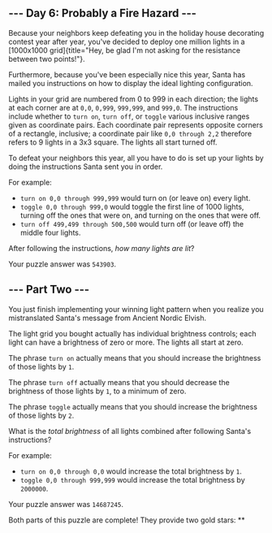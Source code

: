 
\-\-- Day 6: Probably a Fire Hazard \-\--
-----------------------------------------

Because your neighbors keep defeating you in the holiday house
decorating contest year after year, you\'ve decided to deploy one
million lights in a [1000x1000
grid]{title="Hey, be glad I'm not asking for the resistance between two points!"}.

Furthermore, because you\'ve been especially nice this year, Santa has
mailed you instructions on how to display the ideal lighting
configuration.

Lights in your grid are numbered from 0 to 999 in each direction; the
lights at each corner are at `0,0`, `0,999`, `999,999`, and `999,0`. The
instructions include whether to `turn on`, `turn off`, or `toggle`
various inclusive ranges given as coordinate pairs. Each coordinate pair
represents opposite corners of a rectangle, inclusive; a coordinate pair
like `0,0 through 2,2` therefore refers to 9 lights in a 3x3 square. The
lights all start turned off.

To defeat your neighbors this year, all you have to do is set up your
lights by doing the instructions Santa sent you in order.

For example:

-   `turn on 0,0 through 999,999` would turn on (or leave on) every
    light.
-   `toggle 0,0 through 999,0` would toggle the first line of 1000
    lights, turning off the ones that were on, and turning on the ones
    that were off.
-   `turn off 499,499 through 500,500` would turn off (or leave off) the
    middle four lights.

After following the instructions, *how many lights are lit*?

Your puzzle answer was `543903`.

\-\-- Part Two \-\-- 
--------------------

You just finish implementing your winning light pattern when you realize
you mistranslated Santa\'s message from Ancient Nordic Elvish.

The light grid you bought actually has individual brightness controls;
each light can have a brightness of zero or more. The lights all start
at zero.

The phrase `turn on` actually means that you should increase the
brightness of those lights by `1`.

The phrase `turn off` actually means that you should decrease the
brightness of those lights by `1`, to a minimum of zero.

The phrase `toggle` actually means that you should increase the
brightness of those lights by `2`.

What is the *total brightness* of all lights combined after following
Santa\'s instructions?

For example:

-   `turn on 0,0 through 0,0` would increase the total brightness by
    `1`.
-   `toggle 0,0 through 999,999` would increase the total brightness by
    `2000000`.

Your puzzle answer was `14687245`.

Both parts of this puzzle are complete! They provide two gold stars:
\*\*
